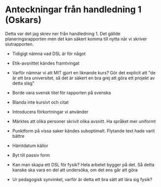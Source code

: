 
# Anteckningar från handledning 1 (Oskars)

Detta var det jag skrev ner från handledning 1. Det gällde planeringsrapporten men det kan säkert komma till nytta när vi skriver slutrapporten.

- Tidigigt nämna vad DSL är för något
- Etik-avsnittet kändes framtvingat
- Varför nämnar vi att MIT gjort en liknande kurs? Gör det explicit att "de är ett bra universitet, så det är säkert en bra grej att göra ett projekt av detta slag"

- Borde vara svensk titel för rapporten på svenska
- Blanda inte kursivt och citat
- Introducera förkortningar vi använder
- Märktes att olika personer skrivit olika avsnitt. Ha språket mer uniformt
- Punktform på vissa saker kändes suboptimalt. Flytande text hade varit bättre
- Hämtdatum källor
- Byt till passiv form

- Kan man skapa ett DSL för fysik? Hela arbetet bygger på det. Så detta kanske ska vara en del att undersöka, om det ens går att göra
- Ur pedagogisk synvinkel, varför är detta ett bra sätt att lära sig fysik?